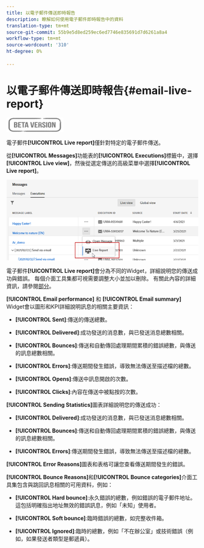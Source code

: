 ```yaml
---
title: 以電子郵件傳送即時報告
description: 瞭解如何使用電子郵件即時報告中的資料
translation-type: tm+mt
source-git-commit: 55b9e5d8ed259ec6ed7746e835691d7d6261a8a4
workflow-type: tm+mt
source-wordcount: '310'
ht-degree: 0%

---
```


# 以電子郵件傳送即時報告{#email-live-report}

![](../assets/do-not-localize/badge.png)

電子郵件&#x200B;**[!UICONTROL Live report]**&#x200B;僅針對特定的電子郵件傳送。

從&#x200B;**[!UICONTROL Messages]**&#x200B;功能表的&#x200B;**[!UICONTROL Executions]**&#x200B;標籤中，選擇&#x200B;**[!UICONTROL Live view]**，然後從選定傳送的高級菜單中選擇&#x200B;**[!UICONTROL Live report]**。

![](../assets/live_report.png)

電子郵件&#x200B;**[!UICONTROL Live report]**&#x200B;會分為不同的Widget，詳細說明您的傳送成功與錯誤。 每個介面工具集都可視需要調整大小並加以刪除。 有關此內容的詳細資訊，請參閱[部分](live-report.md#modify-dashboard)。

**[!UICONTROL Email performance]** 和 **[!UICONTROL Email summary]** Widget會以圖形和KPI詳細說明訊息的相關主要資訊：

* **[!UICONTROL Sent]**:傳送的傳送總數。

* **[!UICONTROL Delivered]**:成功發送的消息數，與已發送消息總數相關。

* **[!UICONTROL Bounces]**:傳送和自動傳回處理期間累積的錯誤總數，與傳送的訊息總數相關。

* **[!UICONTROL Errors]**:傳送期間發生錯誤，導致無法傳送至描述檔的總數。

* **[!UICONTROL Opens]**:傳送中訊息開啟的次數。

* **[!UICONTROL Clicks]**:內容在傳送中被點按的次數。

**[!UICONTROL Sending Statistics]**&#x200B;圖表詳細說明您的傳送成功：

* **[!UICONTROL Delivered]**:成功發送的消息數，與已發送消息總數相關。

* **[!UICONTROL Bounces]**:傳送和自動傳回處理期間累積的錯誤總數，與傳送的訊息總數相關。

* **[!UICONTROL Errors]**:傳送期間發生錯誤，導致無法傳送至描述檔的總數。

**[!UICONTROL Error Reasons]**&#x200B;圖表和表格可讓您查看傳送期間發生的錯誤。

**[!UICONTROL Bounce Reasons]**&#x200B;和&#x200B;**[!UICONTROL Bounce categories]**&#x200B;介面工具集包含與跳回訊息相關的可用資料，例如：

* **[!UICONTROL Hard bounce]**:永久錯誤的總數，例如錯誤的電子郵件地址。這包括明確指出地址無效的錯誤訊息，例如「未知」使用者。

* **[!UICONTROL Soft bounce]**:臨時錯誤的總數，如完整收件箱。

* **[!UICONTROL Ignored]**:臨時的總數，例如「不在辦公室」或技術錯誤（例如，如果發送者類型是郵遞員）。
